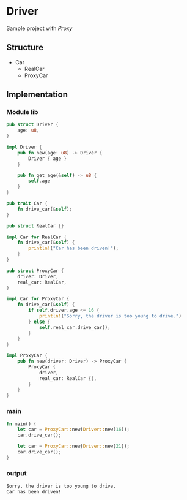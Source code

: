 # Driver

Sample project with *Proxy*

## Structure

- Car
  - RealCar
  - ProxyCar

## Implementation

### Module lib

```rust
pub struct Driver {
    age: u8,
}

impl Driver {
    pub fn new(age: u8) -> Driver {
        Driver { age }
    }

    pub fn get_age(&self) -> u8 {
        self.age
    }
}

pub trait Car {
    fn drive_car(&self);
}

pub struct RealCar {}

impl Car for RealCar {
    fn drive_car(&self) {
        println!("Car has been driven!");
    }
}

pub struct ProxyCar {
    driver: Driver,
    real_car: RealCar,
}

impl Car for ProxyCar {
    fn drive_car(&self) {
        if self.driver.age <= 16 {
            println!("Sorry, the driver is too young to drive.")
        } else {
            self.real_car.drive_car();
        }
    }
}

impl ProxyCar {
    pub fn new(driver: Driver) -> ProxyCar {
        ProxyCar {
            driver,
            real_car: RealCar {},
        }
    }
}
```

### main

```rust
fn main() {
    let car = ProxyCar::new(Driver::new(16));
    car.drive_car();

    let car = ProxyCar::new(Driver::new(21));
    car.drive_car();
}
```

### output

```bash
Sorry, the driver is too young to drive.
Car has been driven!
```
